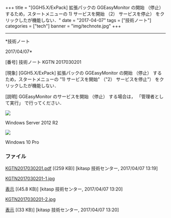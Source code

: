 ﻿+++
title = "[GGH5.X/ExPack] 拡張パックの GGEasyMonitor の開始 （停止） するため，スタートメニューの 1) サービスを開始 （2） サービスを停止） をクリックしたが機能しない．"
date = "2017-04-07"
tags = ["技術ノート"]
categories = ["tech"]
banner = "img/technote.jpg"
+++

-----------------------------------------------------------------------------------------------------------------------------

*技術ノート

2017/04/07*


[番号]
技術ノート KGTN 2017030201

[現象]
[GGH5.X/ExPack] 拡張パックの GGEasyMonitor の開始 （停止）
するため，スタートメニューの "1) サービスを開始" （"2）
サービスを停止"） をクリックしたが機能しない．

[説明]
GGEasyMonitor のサービスを開始 （停止） する場合は，
「管理者として実行」 で行ってください．

![](http://techreport.kitasp.net/attachments/download/3312/KGTN2017030201-1.jpg)

Windows Server 2012 R2

![](http://techreport.kitasp.net/attachments/download/3313/KGTN2017030201-2.jpg)

Windows 10 Pro


### ファイル





[KGTN2017030201.pdf](http://techreport.kitasp.net/attachments/download/3311/KGTN2017030201.pdf)
 [(259 KB)] [kitasp 技術センター, 2017/04/07
13:19]

[KGTN2017030201-1.jpg](http://techreport.kitasp.net/attachments/download/3312/KGTN2017030201-1.jpg)

[表示](http://techreport.kitasp.net/attachments/3312/KGTN2017030201-1.jpg "表示")
 [(45.8 KB)] [kitasp 技術センター, 2017/04/07
13:20]

[KGTN2017030201-2.jpg](http://techreport.kitasp.net/attachments/download/3313/KGTN2017030201-2.jpg)

[表示](http://techreport.kitasp.net/attachments/3313/KGTN2017030201-2.jpg "表示")
 [(33 KB)] [kitasp 技術センター, 2017/04/07
13:20]

